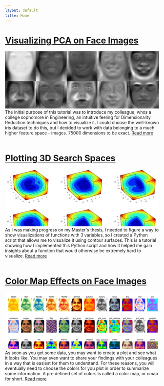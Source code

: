 ```yaml
---
layout: default
title: Home
---
```

# [Visualizing PCA on Face Images](https://nbviewer.jupyter.org/github/ddfabbro/ipython_tutorial/blob/master/my_notebooks/faces_data_analysis.ipynb)
![eigenfaces](assets/img/eigenfaces.jpg)
The initial purpose of this tutorial was to introduce my colleague, whos a college sophomore in Engineering, an intuitive feeling for Dimensionality Reduction techniques and how to visualize it. I could choose the well-known iris dataset to do this, but I decided to work with data belonging to a much higher feature space - images. 75000 dimensions to be exact. [Read more](https://nbviewer.jupyter.org/github/ddfabbro/ipython_tutorial/blob/master/my_notebooks/faces_data_analysis.ipynb)
<br><br>
# [Plotting 3D Search Spaces](https://nbviewer.jupyter.org/github/ddfabbro/ipython_tutorial/blob/master/my_notebooks/plot3d_seach_space.ipynb)
![3dspace](assets/img/3dspace.jpg)
As I was making progress on my Master's thesis, I needed to figure a way to show visualizations of functions with 3 variables, so I created a Python script that allows me to visualize it using contour surfaces. This is a tutorial showing how I implemented this Python script and how it helped me gain insights about a function that would otherwise be extremely hard to visualize. [Read more](https://nbviewer.jupyter.org/github/ddfabbro/ipython_tutorial/blob/master/my_notebooks/plot3d_seach_space.ipynb)
<br><br>
# [Color Map Effects on Face Images](https://nbviewer.jupyter.org/github/ddfabbro/ipython_tutorial/blob/master/my_notebooks/colormap_effects.ipynb)
![colormaps](assets/img/colormaps.jpg)
As soon as you get some data, you may want to create a plot and see what it looks like. You may even want to share your findings with your colleagues in a way that is easiest for them to understand. For these reasons, you will eventually need to choose the colors for you plot in order to summarize some information. A pre defined set of colors is called a color map, or cmap for short. [Read more](https://nbviewer.jupyter.org/github/ddfabbro/ipython_tutorial/blob/master/my_notebooks/colormap_effects.ipynb)
